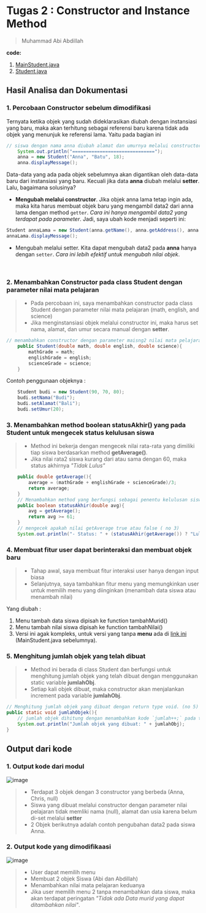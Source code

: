 # Tugas 2 : Constructor and Instance Method
> Muhammad Abi Abdillah

**code:**
1. [MainStudent.java](./MainStudent.java)
2. [Student.java](./Student.java)


## Hasil Analisa dan Dokumentasi
### 1. Percobaan Constructor sebelum dimodifikasi
Ternyata ketika objek yang sudah dideklarasikan diubah dengan instansiasi yang baru, maka akan terhitung sebagai referensi baru karena tidak ada objek yang menunjuk ke referensi lama. Yaitu pada bagian ini
```java
// siswa dengan nama anna diubah alamat dan umurnya melalui constructor
    System.out.println("==============================");
    anna = new Student("Anna", "Batu", 18);
    anna.displayMessage();
```
Data-data yang ada pada objek sebelumnya akan digantikan oleh data-data baru dari instansiasi yang baru. Kecuali jika data **anna** diubah melalui **setter**. Lalu, bagaimana solusinya?

- **Mengubah melalui constructor**. Jika objek anna lama tetap ingin ada, maka kita harus membuat objek baru yang mengambil data2 dari anna lama dengan method `getter`. _Cara ini hanya mengambil data2 yang terdapat pada parameter_. Jadi, saya ubah kode menjadi seperti ini:
```java
Student annaLama = new Student(anna.getName(), anna.getAddress(), anna.getAge());
annaLama.displayMessage();
```

- Mengubah melalui setter. Kita dapat mengubah data2 pada **anna** hanya dengan `setter`. _Cara ini lebih efektif untuk mengubah nilai objek_.

</br>

### 2. Menambahkan Constructor pada class Student dengan parameter nilai mata pelajaran
> - Pada percobaan ini, saya menambahkan constructor pada class Student dengan parameter nilai mata pelajaran (math, english, and science)
> - Jika menginstansiasi objek melalui constructor ini, maka harus set nama, alamat, dan umur secara manual dengan **setter**.
```java
// menambahkan constructor dengan parameter maisng2 nilai mata pelajaran (no 2)
    public Student(double math, double english, double science){
        mathGrade = math;
        englishGrade = english;
        scienceGrade = science;
    }
```
Contoh penggunaan objeknya :
```java
    Student budi = new Student(90, 70, 80);
    budi.setNama("Budi");
    budi.setAlamat("Bali");
    budi.setUmur(20);
```

### 3. Menambahkan method boolean statusAkhir() yang pada Student untuk mengecek status kelulusan siswa
> - Method ini bekerja dengan mengecek nilai rata-rata yang dimiliki tiap siswa berdasarkan method **getAverage()**.
> - Jika nilai rata2 siswa kurang dari atau sama dengan 60, maka status akhirnya _"Tidak Lulus"_
```java
    public double getAverage(){
        average = (mathGrade + englishGrade + scienceGrade)/3;
        return average;
    }
    // Menambahkan method yang berfungsi sebagai penentu kelulusan siswa berdasarkan average
    public boolean statusAkhir(double avg){
        avg = getAverage();
        return avg >= 61;
    }
    // mengecek apakah nilai getAverage true atau false ( no 3)
    System.out.println("- Status: " + (statusAkhir(getAverage()) ? "Lulus" : "Tidak Lulus")); 

```

### 4. Membuat fitur user dapat berinteraksi dan membuat objek baru
> - Tahap awal, saya membuat fitur interaksi user hanya dengan input biasa
> - Selanjutnya, saya tambahkan fitur menu yang memungkinkan user untuk memilih menu yang diinginkan (menambah data siswa atau menambah nilai)

Yang diubah :
1. Menu tambah data siswa dipisah ke function tambahMurid()
2. Menu tambah nilai siswa dipisah ke function tambahNilai()
3. Versi ini agak kompleks, untuk versi yang tanpa **menu** ada di [link ini](https://github.com/abiabdillahx/praktikum-pemlan/blob/24f2b1b6bcbff3c218f67879f9d9a3907cea3021/pemlanTugas2/MainStudent.java) (MainStudent.java sebelumnya).


### 5. Menghitung jumlah objek yang telah dibuat
> - Method ini berada di class Student dan berfungsi untuk menghitung jumlah objek yang telah dibuat dengan menggunakan static variable **jumlahObj**.
> - Setiap kali objek dibuat, maka constructor akan menjalankan increment pada variable **jumlahObj**.
```java
// Menghitung jumlah objek yang dibuat dengan return type void. (no 5)
public static void jumlahObjek(){
    // jumlah objek dihitung dengan menambahkan kode `jumlah++;` pada tiap constructor
    System.out.println("Jumlah objek yang dibuat: " + jumlahObj);
}
```

## Output dari kode
### 1. Output kode dari modul
![image](https://github.com/user-attachments/assets/51eade65-b26b-4b55-bbd5-975531dcf425)
> - Terdapat 3 objek dengan 3 constructor yang berbeda (Anna, Chris, null)
> - Siswa yang dibuat melalui constructor dengan parameter nilai pelajaran tidak memliki nama (null), alamat dan usia karena belum di-set melalui **setter**
> - 2 Objek berikutnya adalah contoh pengubahan data2 pada siswa Anna.

### 2. Output kode yang dimodifikaasi
![image](https://github.com/user-attachments/assets/eeef8cce-2229-4ec4-b395-ce39ac8bffa9)
> - User dapat memilih menu
> - Membuat 2 objek Siswa (Abi dan Abdillah)
> - Menambahkan nilai mata pelajaran keduanya
> - Jika user memilih menu 2 tanpa menambahkan data siswa, maka akan terdapat peringatan _"Tidak ada Data murid yang dapat ditambahkan nilai"_.
